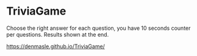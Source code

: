 # TriviaGame

Choose the right answer for each question, you have 10 seconds counter per questions.
Results shown at the end.

https://denmasle.github.io/TriviaGame/
